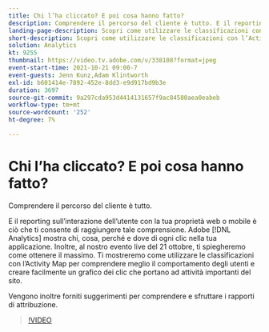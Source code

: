 ```yaml
---
title: Chi l’ha cliccato? E poi cosa hanno fatto?
description: Comprendere il percorso del cliente è tutto. E il reporting sull’interazione dell’utente con la tua proprietà web o mobile è ciò che ti consente di raggiungere tale comprensione. Adobe [!DNL Analytics] mostra chi, cosa, perché e dove di ogni clic nella tua applicazione. Inoltre, al nostro evento live del 21 ottobre, ti spiegheremo come ottenere il massimo. Ti mostreremo come utilizzare le classificazioni con l’Activity Map per comprendere meglio il comportamento degli utenti e creare facilmente un grafico dei clic che portano ad attività importanti del sito.
landing-page-description: Scopri come utilizzare le classificazioni con l’Activity Map per comprendere meglio il comportamento degli utenti e creare un grafico dei clic che conducono ad attività importanti del sito.
short-description: Scopri come utilizzare le classificazioni con l’Activity Map per comprendere meglio il comportamento degli utenti e creare un grafico dei clic che conducono ad attività importanti del sito.
solution: Analytics
kt: 9255
thumbnail: https://video.tv.adobe.com/v/338108?format=jpeg
event-start-time: 2021-10-21 09:00-7
event-guests: Jenn Kunz,Adam Klintworth
exl-id: b601414e-7892-452e-8dd3-e9d917bd9b3e
duration: 3697
source-git-commit: 9a297cda953d4414131657f9ac84580aea0eabeb
workflow-type: tm+mt
source-wordcount: '252'
ht-degree: 7%

---
```


# Chi l’ha cliccato? E poi cosa hanno fatto?

Comprendere il percorso del cliente è tutto.

E il reporting sull’interazione dell’utente con la tua proprietà web o mobile è ciò che ti consente di raggiungere tale comprensione. Adobe [!DNL Analytics] mostra chi, cosa, perché e dove di ogni clic nella tua applicazione. Inoltre, al nostro evento live del 21 ottobre, ti spiegheremo come ottenere il massimo. Ti mostreremo come utilizzare le classificazioni con l’Activity Map per comprendere meglio il comportamento degli utenti e creare facilmente un grafico dei clic che portano ad attività importanti del sito.

Vengono inoltre forniti suggerimenti per comprendere e sfruttare i rapporti di attribuzione.

>[!VIDEO](https://video.tv.adobe.com/v/338108/?quality=12&learn=on)
